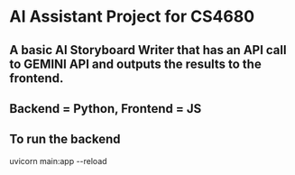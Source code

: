 # AI Assistant Project for CS4680
 
## A basic AI Storyboard Writer that has an API call to GEMINI API and outputs the results to the frontend. 
## Backend = Python, Frontend = JS

## To run the backend
uvicorn main:app --reload


